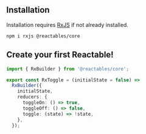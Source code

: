 ## Installation

Installation requires [RxJS](https://rxjs.dev/) if not already installed.

`npm i rxjs @reactables/core`

## Create your first Reactable!

```typescript
import { RxBuilder } from '@reactables/core';

export const RxToggle = (initialState = false) =>
  RxBuilder({
    initialState,
    reducers: {
      toggleOn: () => true,
      toggleOff: () => false,
      toggle: (state) => !state,
    },
  });

```
